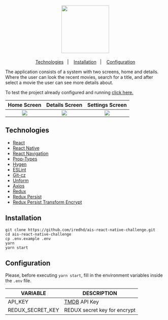 <h1 align="center">
  <img src="https://res.cloudinary.com/iredhd/image/upload/v1593918691/ais-digital/iconfinder_movie-alt2_285634_zwcl8y.png" width=150 />
</h1>

<p align="center">
  <a href="#technologies">Technologies</a>&nbsp;&nbsp;&nbsp;|&nbsp;&nbsp;&nbsp;
  <a href="#installation">Installation</a>&nbsp;&nbsp;&nbsp;|&nbsp;&nbsp;&nbsp;
  <a href="#configuration">Configuration</a>
</p>

The application consists of a system with two screens, home and details. Where the user can look the recent movies, search for a title, and after select a movie the user can see more details about.

To test the project already configured and running [click here.](https://exp.host/@iredhd/ais-react-native-challenge)


Home Screen             |  Details Screen | Settings Screen 
:-------------------------:|:-------------------------:|:-------------------------:
![](https://res.cloudinary.com/iredhd/image/upload/v1593919044/ais-digital/home.png)  |  ![](https://res.cloudinary.com/iredhd/image/upload/v1593919272/ais-digital/details.png.png)  |  ![](https://res.cloudinary.com/iredhd/image/upload/v1593919272/ais-digital/settings.png.png)

## Technologies
- [React](https://github.com/facebook/react)
- [React Native](https://github.com/facebook/react-native)
- [React Navigation](https://github.com/react-navigation/react-navigation)
- [Prop-Types](https://github.com/facebook/prop-types)
- [Hygen](https://github.com/jondot/hygen)
- [ESLint](https://github.com/eslint/eslint)
- [Git-cz](https://github.com/streamich/git-cz)
- [Unform](https://github.com/Rocketseat/unform)
- [Axios](https://github.com/axios/axios)
- [Redux](https://github.com/reduxjs/redux)
- [Redux Persist](https://github.com/rt2zz/redux-persist)
- [Redux Persist Transform Encrypt](https://github.com/maxdeviant/redux-persist-transform-encrypt)

## Installation
```
git clone https://github.com/iredhd/ais-react-native-challenge.git
cd ais-react-native-challenge
cp .env.example .env
yarn
yarn start
```

## Configuration
Please, before executing `yarn start`, fill in the environment variables inside the `.env` file.

| VARIABLE  |  DESCRIPTION  |
| ------------------- | ------------------- |
| API_KEY |  [TMDB](https://www.themoviedb.org/?language=pt-BR) API Key |
| REDUX_SECRET_KEY |  REDUX secret key for encrypt |